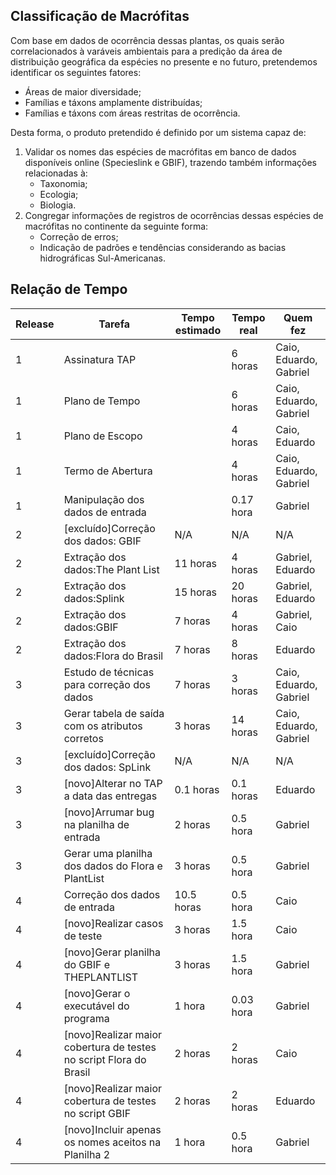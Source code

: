 ## Classificação de Macrófitas
Com base em dados de ocorrência dessas plantas, os quais serão correlacionados à varáveis ambientais para a predição da área de distribuição geográfica da espécies no presente e no futuro, pretendemos identificar os seguintes fatores: 
  
  - Áreas de maior diversidade;
  - Famílias e táxons amplamente distribuídas;
  - Famílias e táxons com áreas restritas de ocorrência. 

Desta forma, o produto pretendido é definido por um sistema capaz de: 
  
  1) Validar os nomes das espécies de macrófitas em banco de dados disponíveis online (Specieslink e GBIF), trazendo também informações relacionadas à:
      - Taxonomia;
      - Ecologia;
      - Biologia.
  2) Congregar informações de registros de ocorrências dessas espécies de macrófitas no continente da seguinte forma:
      - Correção de erros;
      - Indicação de padrões e tendências considerando as bacias hidrográficas Sul-Americanas. 
## Relação de Tempo
| Release | Tarefa                             | Tempo estimado | Tempo real    | Quem fez               |
|---------|------------------------------------|----------------|---------------|------------------------|
| 1       | Assinatura TAP                     |                | 6 horas       | Caio, Eduardo, Gabriel |
| 1       | Plano de Tempo                     |                | 6 horas       | Caio, Eduardo, Gabriel |
| 1       | Plano de Escopo                    |                | 4 horas       | Caio, Eduardo          |
| 1       | Termo de Abertura                  |                | 4 horas       | Caio, Eduardo, Gabriel |
| 1       | Manipulação dos dados de entrada   |                | 0.17 hora    | Gabriel                |
| 2       | [excluído]Correção dos dados: GBIF           | N/A  | N/A | N/A     |
| 2       | Extração dos dados:The Plant List  | 11 horas       | 4 horas       | Gabriel, Eduardo       |
| 2       | Extração dos dados:Splink          | 15 horas       | 20 horas      | Gabriel, Eduardo       |
| 2       | Extração dos dados:GBIF            | 7 horas        | 4 horas       | Gabriel, Caio          |
| 2       | Extração dos dados:Flora do Brasil | 7 horas             | 8 horas            | Eduardo      |
| 3       | Estudo de técnicas para correção dos dados | 7 horas | 3 horas | Caio, Eduardo, Gabriel |
| 3       | Gerar tabela de saída com os atributos corretos | 3 horas | 14 horas | Caio, Eduardo, Gabriel |
| 3       | [excluído]Correção dos dados: SpLink | N/A | N/A | N/A |
| 3       | [novo]Alterar no TAP a data das entregas | 0.1 horas | 0.1 horas | Eduardo |
| 3       | [novo]Arrumar bug na planilha de entrada | 2 horas | 0.5 hora | Gabriel |
| 3       | Gerar uma planilha dos dados do Flora e PlantList | 3 horas | 0.5 hora | Gabriel |
| 4 | Correção dos dados de entrada | 10.5 horas | 0.5 hora | Caio |
| 4 | [novo]Realizar casos de teste | 3 horas | 1.5 hora | Caio |
| 4 | [novo]Gerar planilha do GBIF e THEPLANTLIST | 3 horas | 1.5 hora | Gabriel |
| 4 | [novo]Gerar o executável do programa | 1 hora | 0.03 hora | Gabriel |
| 4 | [novo]Realizar maior cobertura de testes no script Flora do Brasil | 2 horas | 2 horas | Caio |
| 4 | [novo]Realizar maior cobertura de testes no script GBIF | 2 horas | 2 horas | Eduardo |
| 4 | [novo]Incluir apenas os nomes aceitos na Planilha 2 | 1 hora | 0.5 hora | Gabriel |
